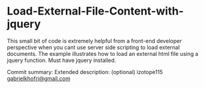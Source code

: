 Load-External-File-Content-with-jquery
======================================

This small bit of code is extremely helpful from a front-end developer perspective when you cant use server side scripting to load external documents. The example illustrates how to load an external html file using a jquery function.  Must have jquery installed.

Commit summary: Extended description: (optional)
izotope115 gabrielkhofri@gmail.com
